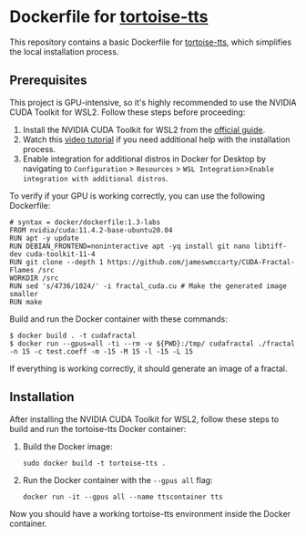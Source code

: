 # Dockerfile for [tortoise-tts](https://github.com/neonbjb/tortoise-tts)

This repository contains a basic Dockerfile for [tortoise-tts](https://github.com/neonbjb/tortoise-tts), which simplifies the local installation process.

## Prerequisites

This project is GPU-intensive, so it's highly recommended to use the NVIDIA CUDA Toolkit for WSL2. Follow these steps before proceeding:

1.  Install the NVIDIA CUDA Toolkit for WSL2 from the [official guide](https://docs.nvidia.com/cuda/wsl-user-guide/index.html).
2.  Watch this [video tutorial](https://www.youtube.com/watch?v=CO43b6XWHNI) if you need additional help with the installation process.
3.  Enable integration for additional distros in Docker for Desktop by navigating to `Configuration` > `Resources` > `WSL Integration`>`Enable integration with additional distros`.

To verify if your GPU is working correctly, you can use the following Dockerfile:

```
# syntax = docker/dockerfile:1.3-labs
FROM nvidia/cuda:11.4.2-base-ubuntu20.04
RUN apt -y update
RUN DEBIAN_FRONTEND=noninteractive apt -yq install git nano libtiff-dev cuda-toolkit-11-4
RUN git clone --depth 1 https://github.com/jameswmccarty/CUDA-Fractal-Flames /src
WORKDIR /src
RUN sed 's/4736/1024/' -i fractal_cuda.cu # Make the generated image smaller
RUN make
```

Build and run the Docker container with these commands:


```
$ docker build . -t cudafractal
$ docker run --gpus=all -ti --rm -v ${PWD}:/tmp/ cudafractal ./fractal -n 15 -c test.coeff -m -15 -M 15 -l -15 -L 15
```

If everything is working correctly, it should generate an image of a fractal.
## Installation

After installing the NVIDIA CUDA Toolkit for WSL2, follow these steps to build and run the tortoise-tts Docker container:

1.  Build the Docker image:

    
    `sudo docker build -t tortoise-tts .` 
    
2.  Run the Docker container with the `--gpus all` flag:
    
    `docker run -it --gpus all --name ttscontainer tts` 
    

Now you should have a working tortoise-tts environment inside the Docker container.